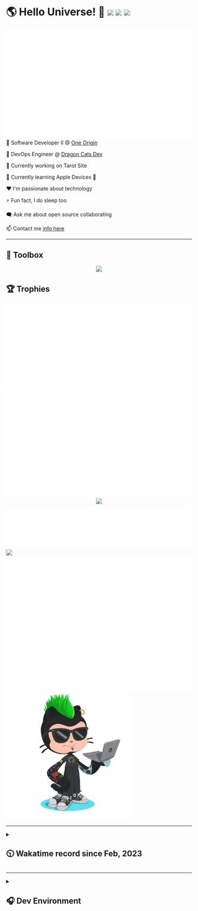 <h1>🌎 Hello Universe! 👋
<img src='https://wakatime.com/badge/user/a61fe4dd-5464-48ee-825a-134d74f90884.svg?style=flat-square'>
<img src='https://api.visitorbadge.io/api/visitors?path=https%3A%2F%2Fgithub.com%2Fjmclain-origin&countColor=&style=flat-square' height='22'>
<img src='https://img.shields.io/github/followers/jmclain-origin?label=Followers&style=flat-square' height='22'>
</h1>

<img align='right' src='./assets/metrics.base.svg'>

💼 Software Developer II @ [One Origin](https://oneorigin.us/)

<!-- 💼 Engineer Consultant @ [Banyan Labs](https://banyanlabs.io/) -->

💼 DevOps Engineer @ [Dragon Cats Dev](https://DragonCats.dev/ "visit")

🔭 Currently working on Tarot Site

🌱 Currently learning Apple Devices 🤢

❤️ I'm passionate about technology

⚡ Fun fact, I do sleep too

🗨️ Ask me about open source collaborating

📫 Contact me [info here](https://www.joshmclain.com/#contact)

---

## 🧰 Toolbox

<p align="center">
  <a href="https://skillicons.dev">
    <img src="https://skillicons.dev/icons?i=md,html,css,js,regex,sass,tailwind,ts,react,styledcomponents,redux,next,gatsby,remix,vue,nuxt,nodejs,express,mongodb,jest,webpack,vite,rollup,docker,nginx,aws,heroku,vercel,netlify,linux,bash,powershell,vim,git,githubactions,github,gitlab,vscode,idea,maven,gradle,java,spring&theme=dark" />
  </a>
</p>

## 🏆 Trophies

<div align='center'>
<img src='./assets/metrics.plugin.achievements.compact.svg'>
<img src='./assets/metrics.plugin.habits.charts.svg'>
<img src='https://github-profile-trophy.vercel.app/?username=jmclain-origin&theme=darkhub&no-frame=true&margin-w=10'>
</div>

<div align=''>
<img src='./assets/metrics.plugin.habits.facts.svg'>
<img src='https://streak-stats.demolab.com?user=jmclain-origin&theme=dark' width='340'>
<div>
</div>

<img src='./assets/metrics.plugin.wakatime.svg'>
<img src='./assets/octocat.png' width='340'>
<!-- <img src='./assets/metrics.plugin.code.svg'> -->
</div>

---

<details>
<summary>

## 🕥 Wakatime record since Feb, 2023

</summary>

<!--START_SECTION:waka-->
![Code Time](http://img.shields.io/badge/Code%20Time-830%20hrs-blue)

![Profile Views](http://img.shields.io/badge/Profile%20Views-0-blue)

**🐱 My GitHub Data** 

> 📦 141.5 kB Used in GitHub's Storage 
 > 
> 🏆 69 Contributions in the Year 2024
 > 
> 🚫 Not Opted to Hire
 > 
> 📜 30 Public Repositories 
 > 
> 🔑 25 Private Repositories 
 > 
**I'm an Early 🐤** 

```text
🌞 Morning                2678 commits        ██████░░░░░░░░░░░░░░░░░░░   25.58 % 
🌆 Daytime                3389 commits        ████████░░░░░░░░░░░░░░░░░   32.37 % 
🌃 Evening                2874 commits        ███████░░░░░░░░░░░░░░░░░░   27.45 % 
🌙 Night                  1530 commits        ████░░░░░░░░░░░░░░░░░░░░░   14.61 % 
```
📅 **I'm Most Productive on Monday** 

```text
Monday                   2511 commits        ██████░░░░░░░░░░░░░░░░░░░   23.98 % 
Tuesday                  2062 commits        █████░░░░░░░░░░░░░░░░░░░░   19.69 % 
Wednesday                1229 commits        ███░░░░░░░░░░░░░░░░░░░░░░   11.74 % 
Thursday                 920 commits         ██░░░░░░░░░░░░░░░░░░░░░░░   08.79 % 
Friday                   1605 commits        ████░░░░░░░░░░░░░░░░░░░░░   15.33 % 
Saturday                 1391 commits        ███░░░░░░░░░░░░░░░░░░░░░░   13.28 % 
Sunday                   753 commits         ██░░░░░░░░░░░░░░░░░░░░░░░   07.19 % 
```


📊 **This Week I Spent My Time On** 

```text
🕑︎ Time Zone: America/Phoenix

💬 Programming Languages: 
Other                    27 hrs 28 mins      ███████████████████░░░░░░   77.02 % 
YAML                     2 hrs 14 mins       ██░░░░░░░░░░░░░░░░░░░░░░░   06.27 % 
JavaScript               2 hrs 9 mins        ██░░░░░░░░░░░░░░░░░░░░░░░   06.04 % 
JSON                     1 hr 40 mins        █░░░░░░░░░░░░░░░░░░░░░░░░   04.69 % 
Markdown                 1 hr 4 mins         █░░░░░░░░░░░░░░░░░░░░░░░░   02.99 % 

🔥 Editors: 
Chrome                   26 hrs 38 mins      ███████████████████░░░░░░   74.66 % 
VS Code                  9 hrs 2 mins        ██████░░░░░░░░░░░░░░░░░░░   25.34 % 

💻 Operating System: 
Mac                      35 hrs 40 mins      █████████████████████████   100.00 % 
```

**I Mostly Code in JavaScript** 

```text
TypeScript               17 repos            ████████░░░░░░░░░░░░░░░░░   31.48 % 
CSS                      4 repos             ██░░░░░░░░░░░░░░░░░░░░░░░   07.41 % 
Vue                      3 repos             █░░░░░░░░░░░░░░░░░░░░░░░░   05.56 % 
Shell                    2 repos             █░░░░░░░░░░░░░░░░░░░░░░░░   03.70 % 
Dockerfile               1 repo              ░░░░░░░░░░░░░░░░░░░░░░░░░   01.85 % 
```




 Last Updated on 07/03/2024 18:38:48 UTC
<!--END_SECTION:waka-->

</details>

---

<details>
<summary>

## 🎧 Dev Environment

</summary>

> ### _I'm not a player 🐱 I just code a lot..._

<div align='center'>
<img src='https://spotify-github-profile.vercel.app/api/view?uid=31knnovcfatt7mqmu6yaa5htulxi&cover_image=true&theme=default&show_offline=false&background_color=121212' width='420'>
<img src='https://spotify-recently-played-readme.vercel.app/api?user=31knnovcfatt7mqmu6yaa5htulxi&width=400&count=10'>
</div>
</details>

<!-- ## Memes

who doesn't love memes?

![obi one](./assets/unfilimar_obi.jpg) -->

<!-- <div align='center'>
<img src='https://www.data-card-for-spotify.com/api/card?user_id=31knnovcfatt7mqmu6yaa5htulxi&hide_playing=1&hide_recents=1&limit=10&custom_title=jmclain-origin%20Spotify%20Data'>
</div> -->
